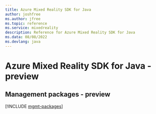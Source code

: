 ```yaml
---
title: Azure Mixed Reality SDK for Java
author: joshfree
ms.author: jfree
ms.topic: reference
ms.service: mixedreality
description: Reference for Azure Mixed Reality SDK for Java
ms.data: 08/08/2022
ms.devlang: java
---
```

# Azure Mixed Reality SDK for Java - preview

## Management packages - preview
[!INCLUDE [mgmt-packages](mixed-reality-mgmt-index.md)]